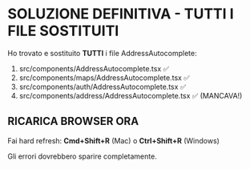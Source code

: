 # SOLUZIONE DEFINITIVA - TUTTI I FILE SOSTITUITI

Ho trovato e sostituito **TUTTI** i file AddressAutocomplete:

1. src/components/AddressAutocomplete.tsx ✅
2. src/components/maps/AddressAutocomplete.tsx ✅  
3. src/components/auth/AddressAutocomplete.tsx ✅
4. src/components/address/AddressAutocomplete.tsx ✅ (MANCAVA!)

## RICARICA BROWSER ORA

Fai hard refresh: **Cmd+Shift+R** (Mac) o **Ctrl+Shift+R** (Windows)

Gli errori dovrebbero sparire completamente.
